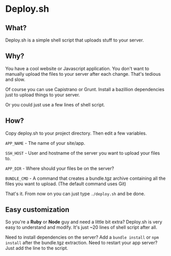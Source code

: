 # Deploy.sh

## What?

Deploy.sh is a simple shell script that uploads stuff to your server.

## Why?

You have a cool website or Javascript application. You don't want to manually upload the files to your server after each change. That's tedious and slow.

Of course you can use Capistrano or Grunt. Install a bazillion dependencies just to upload things to your server.

Or you could just use a few lines of shell script.

## How?

Copy deploy.sh to your project directory. Then edit a few variables.

`APP_NAME` - The name of your site/app.

`SSH_HOST` - User and hostname of the server you want to upload your files to.

`APP_DIR` - Where should your files be on the server?

`BUNDLE_CMD` - A command that creates a bundle.tgz archive containing all the files you want to upload. (The default command uses Git)

That's it. From now on you can just type `./deploy.sh` and be done.

## Easy customization

So you're a **Ruby** or **Node** guy and need a little bit extra? Deploy.sh is very easy to understand and modify. It's just ~20 lines of shell script after all.

Need to install dependencies on the server? Add a `bundle install` or `npm install` after the bundle.tgz extraction. Need to restart your app server? Just add the line to the script.